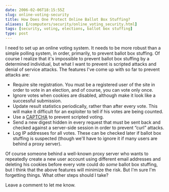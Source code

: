 ```yaml
--- 
date: 2006-02-06T18:15:55Z
slug: online-voting-security
title: How Does One Protect Online Ballot Box Stuffing?
aliases: [/computers/security/online_voting_security.html]
tags: [security, voting, elections, ballot box stuffing]
type: post
---
```


I need to set up an online voting system. It needs to be more robust than a
simple polling system, in order, primarily, to prevent ballot box stuffing. Of
course I realize that it's impossible to prevent ballot box stuffing by a
determined individual, but what I want to prevent is scripted attacks and denial
of service attacks. The features I've come up with so far to prevent attacks
are:

-   Require site registration. You must be a registered user of the site in
    order to vote in an election, and of course, you can vote only once.
-   Ignore votes when cookies are disabled, although make it look like a
    successful submission.
-   Update result statistics periodically, rather than after every vote. This
    will make it difficult for an exploiter to tell if his votes are being
    counted.
-   Use a [CAPTCHA] to prevent scripted voting.
-   Send a new digest hidden in every request that must be sent back and checked
    against a server-side session in order to prevent “curl” attacks.
-   Log IP addresses for all votes. These can be checked later if ballot box
    stuffing is suspected (though we'll have to ignore it if many users are
    behind a proxy server).

Of course someone behind a well-known proxy server who wants to repeatedly
create a new user account using different email addresses and deleting his
cookies before every vote could do *some* ballot box stuffing, but I think that
the above features will minimize the risk. But I'm sure I'm forgetting things.
What other steps should I take?

Leave a comment to let me know.

  [CAPTCHA]: https://en.wikipedia.org/wiki/Captcha "Wikipedia explains CAPTCHA"
